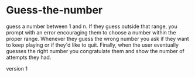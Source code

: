 # Guess-the-number
 guess a number between 1 and n.  If they guess outside that range, you prompt with an error encouraging them to choose a number within the proper range.  Whenever they guess the wrong number you ask if they want to keep playing or if they'd like to quit.  Finally, when the user eventually guesses the right number you congratulate them and show the number of attempts they had.
 
 version 1
